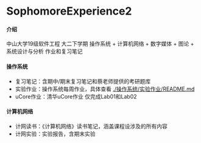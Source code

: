 # SophomoreExperience2

#### 介绍
中山大学19级软件工程 大二下学期 操作系统 + 计算机网络 + 数字媒体 + 图论 + 系统设计与分析 作业和复习笔记

#### 操作系统

* 复习笔记：含期中/期末复习笔记和蔡老师提供的考研题库
* 实验作业：操作系统每周作业，具体查看 [./操作系统/实验作业/README.md](https://gitee.com/WondrousWisdomcard/sophomore-experience2/blob/master/%E6%93%8D%E4%BD%9C%E7%B3%BB%E7%BB%9F/README.md)
* uCore作业：清华uCore作业 仅完成Lab01和Lab02

#### 计算机网络

* 计网读书：《计算机网络》读书笔记，涵盖课程设涉及的所有内容
* 计网实验：实验报告，含期末实验

